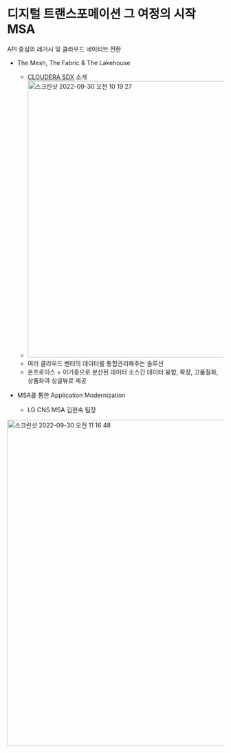# 디지털 트랜스포메이션 그 여정의 시작 MSA

API 중심의 레거시 및 클라우드 네이티브 전환

- The Mesh, The Fabric & The Lakehouse

  - [CLOUDERA SDX](https://www.cloudera.com/products/sdx.html) 소개
  - <img width="644" alt="스크린샷 2022-09-30 오전 10 19 27" src="https://user-images.githubusercontent.com/68217334/193169543-19318d81-3995-45f2-937e-bcb6c9fc9be8.png">
  - 여러 클라우드 벤터의 데이터를 통합관리해주는 솔루션
  - 온프로미스 + 이기종으로 분산된 데이터 소스간 데이터 융햡, 확장, 고품질화, 상품화여 싱글뷰로 제공

- MSA를 통한 Application Modernization
  - LG CNS MSA 김현숙 팀장
<img width="760" alt="스크린샷 2022-09-30 오전 11 16 48" src="https://user-images.githubusercontent.com/68217334/193175874-58b6ff22-e232-41ef-a926-0ef8c8ea4ea9.png">
